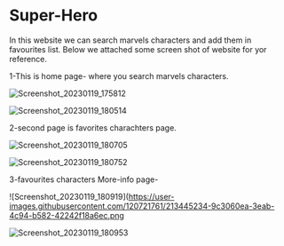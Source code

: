 # Super-Hero
In this website we can search marvels characters and add them in favourites list.
Below we attached some screen shot of website for yor reference.

1-This is home page-
where you search marvels characters.

![Screenshot_20230119_175812](https://user-images.githubusercontent.com/120721761/213444073-052b4c81-7875-47d2-add0-8afa6fe6ab69.png)

![Screenshot_20230119_180514](https://user-images.githubusercontent.com/120721761/213444384-d15f5913-135e-4939-8279-6e233066e731.png)

2-second page is favorites charachters page.

![Screenshot_20230119_180705](https://user-images.githubusercontent.com/120721761/213444713-2871a0a3-4b0b-49cb-b04c-0cc47fe1596c.png)

![Screenshot_20230119_180752](https://user-images.githubusercontent.com/120721761/213444854-a23d740f-d67e-4339-a460-8072b22c4dc6.png)

3-favourites characters More-info page-

![Screenshot_20230119_180919](https://user-images.githubusercontent.com/120721761/213445234-9c3060ea-3eab-4c94-b582-42242f18a6ec.png

![Screenshot_20230119_180953](https://user-images.githubusercontent.com/120721761/213445297-e1becc03-eec7-4d54-9eaa-070bfd6830d6.png)
